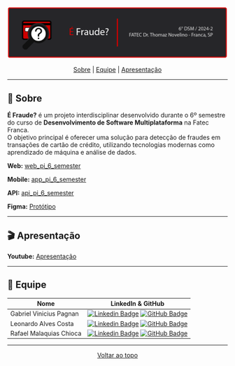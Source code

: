 <br id="topo">

<p align="center"> <img src="./BannerPI6s.png" /></p>

<p align="center">
    <a href="#sobre">Sobre</a> |
    <a href="#equipe">Equipe</a> |
    <a href="#apresentacao">Apresentação</a>
</p>

---

<span id="sobre">
  
## :bookmark_tabs: Sobre

**É Fraude?** é um projeto interdisciplinar desenvolvido durante o 6º semestre do curso de **Desenvolvimento de Software Multiplataforma** na Fatec Franca.  
O objetivo principal é oferecer uma solução para detecção de fraudes em transações de cartão de crédito, utilizando tecnologias modernas como aprendizado de máquina e análise de dados.  

**Web:** <a href="https://github.com/e-fraude-6DSM/web_pi_6_semester">web_pi_6_semester</a>

**Mobile:** <a href="https://github.com/e-fraude-6DSM/app_pi_6_semester">app_pi_6_semester</a>

**API:** <a href="https://github.com/e-fraude-6DSM/api_pi_6_semester">api_pi_6_semester</a>

**Figma:** <a href="https://www.figma.com/design/ycSDkuJ9a7av5SRJ9icHW1/Projeto-Interdisciplinar-6-DSM?node-id=0-1&t=2ixoztvkVOHGtJsB-1">Protótipo</a>

---

<span id="apresentacao">
  
## :clapper: Apresentação

**Youtube:** <a href="https://youtu.be/fZv4A5IWIxw">Apresentação</a>

---

<span id="equipe">
  
## :busts_in_silhouette: Equipe

| Nome                     | LinkedIn & GitHub                                                                                                                                                   |
|-------------------------- |------------------------------------------------------------------------------------------------------------------------------------------------------------------- |
| Gabriel Vinicius Pagnan  | [![Linkedin Badge](https://img.shields.io/badge/Linkedin-blue?style=flat-square&logo=Linkedin&logoColor=white)](https://www.linkedin.com/in/gabriel-pagnan00/) [![GitHub Badge](https://img.shields.io/badge/GitHub-111217?style=flat-square&logo=github&logoColor=white)](https://github.com/Gabriel-pagnan) |
| Leonardo Alves Costa     | [![Linkedin Badge](https://img.shields.io/badge/Linkedin-blue?style=flat-square&logo=Linkedin&logoColor=white)]() [![GitHub Badge](https://img.shields.io/badge/GitHub-111217?style=flat-square&logo=github&logoColor=white)](https://github.com/leonardoalvescosta) |
| Rafael Malaquias Chioca  | [![Linkedin Badge](https://img.shields.io/badge/Linkedin-blue?style=flat-square&logo=Linkedin&logoColor=white)](https://www.linkedin.com/in/rafaelchioca/) [![GitHub Badge](https://img.shields.io/badge/GitHub-111217?style=flat-square&logo=github&logoColor=white)](https://github.com/rafaelchioca) |

---

<p align="center"><a href="#topo">Voltar ao topo</a></p>
